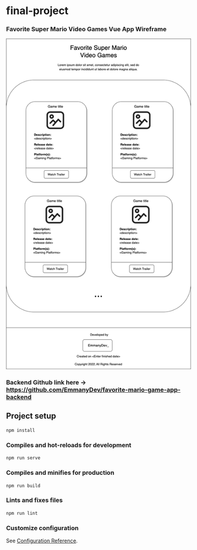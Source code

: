 # final-project

### Favorite Super Mario Video Games Vue App Wireframe
![](Web%20Dev%20Vue%20Final%20Project.drawio.png)

### Backend Github link here -> https://github.com/EmmanyDev/favorite-mario-game-app-backend

## Project setup
```
npm install
```

### Compiles and hot-reloads for development
```
npm run serve
```

### Compiles and minifies for production
```
npm run build
```

### Lints and fixes files
```
npm run lint
```

### Customize configuration
See [Configuration Reference](https://cli.vuejs.org/config/).
